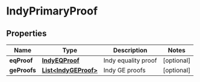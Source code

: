 

# IndyPrimaryProof


## Properties

Name | Type | Description | Notes
------------ | ------------- | ------------- | -------------
**eqProof** | [**IndyEQProof**](IndyEQProof.md) | Indy equality proof |  [optional]
**geProofs** | [**List&lt;IndyGEProof&gt;**](IndyGEProof.md) | Indy GE proofs |  [optional]



